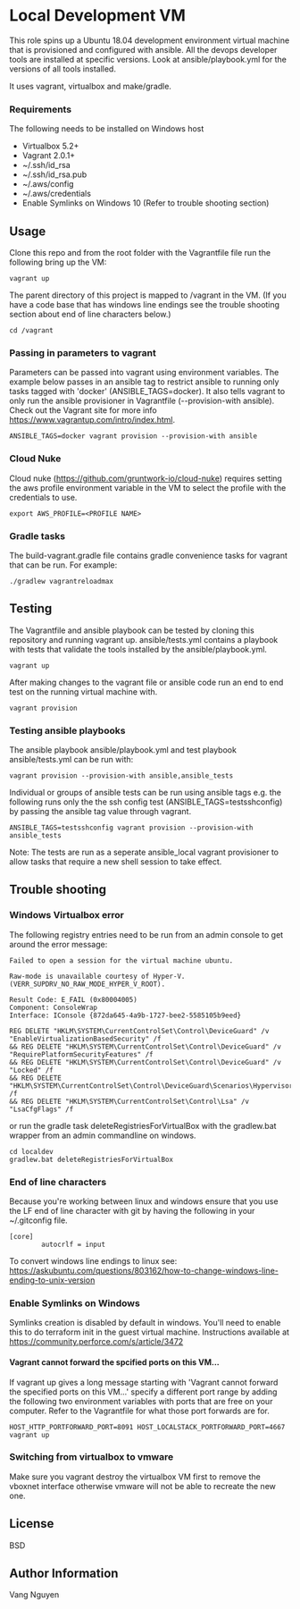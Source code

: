 # Local Development VM

This role spins up a Ubuntu 18.04 development environment virtual machine that is provisioned and configured with 
ansible. All the devops developer tools are installed at specific versions. Look at ansible/playbook.yml for the 
versions of all tools installed.

It uses vagrant, virtualbox and make/gradle. 


### Requirements

The following needs to be installed on Windows host

- Virtualbox 5.2+
- Vagrant 2.0.1+
- ~/.ssh/id_rsa
- ~/.ssh/id_rsa.pub
- ~/.aws/config
- ~/.aws/credentials
- Enable Symlinks on Windows 10 (Refer to trouble shooting section)


## Usage

Clone this repo and from the root folder with the Vagrantfile file run the following bring up the VM:
```
vagrant up
```

The parent directory of this project is mapped to /vagrant in the VM. (If you have a code base that has windows line 
endings see the trouble shooting section about end of line characters below.)
```
cd /vagrant
```

### Passing in parameters to vagrant

Parameters can be passed into vagrant using environment variables. The example below passes in an ansible tag to 
restrict ansible to running only tasks tagged with 'docker' (ANSIBLE_TAGS=docker). It also tells vagrant to only run 
the ansible provisioner in Vagrantfile (--provision-with ansible). Check out the Vagrant site for more info 
https://www.vagrantup.com/intro/index.html.

```
ANSIBLE_TAGS=docker vagrant provision --provision-with ansible
```

### Cloud Nuke

Cloud nuke (https://github.com/gruntwork-io/cloud-nuke) requires setting the aws profile environment variable in the VM 
to select the profile with the credentials to use.
```
export AWS_PROFILE=<PROFILE NAME>
```

### Gradle tasks

The build-vagrant.gradle file contains gradle convenience tasks for vagrant that can be run. For example:
```
./gradlew vagrantreloadmax
```

## Testing

The Vagrantfile and ansible playbook can be tested by cloning this repository and running vagrant up. ansible/tests.yml 
contains a playbook with tests that validate the tools installed by the ansible/playbook.yml.

```
vagrant up
```

After making changes to the vagrant file or ansible code run an end to end test on the running virtual machine with.

```
vagrant provision
```

### Testing ansible playbooks

The ansible playbook ansible/playbook.yml and test playbook ansible/tests.yml can be run with: 

```
vagrant provision --provision-with ansible,ansible_tests
```

Individual or groups of ansible tests can be run using ansible tags e.g. the following runs only the the ssh config test 
(ANSIBLE_TAGS=testsshconfig) by passing the ansible tag value through vagrant. 

```
ANSIBLE_TAGS=testsshconfig vagrant provision --provision-with ansible_tests
```

Note: The tests are run as a seperate ansible_local vagrant provisioner to allow tasks that require a new shell session 
to take effect.

## Trouble shooting

### Windows Virtualbox error
The following registry entries need to be run from an admin console to get around the error message:

```
Failed to open a session for the virtual machine ubuntu.

Raw-mode is unavailable courtesy of Hyper-V. (VERR_SUPDRV_NO_RAW_MODE_HYPER_V_ROOT).

Result Code: E_FAIL (0x80004005)
Component: ConsoleWrap
Interface: IConsole {872da645-4a9b-1727-bee2-5585105b9eed}
```

```
REG DELETE "HKLM\SYSTEM\CurrentControlSet\Control\DeviceGuard" /v "EnableVirtualizationBasedSecurity" /f
&& REG DELETE "HKLM\SYSTEM\CurrentControlSet\Control\DeviceGuard" /v "RequirePlatformSecurityFeatures" /f
&& REG DELETE "HKLM\SYSTEM\CurrentControlSet\Control\DeviceGuard" /v "Locked" /f
&& REG DELETE "HKLM\SYSTEM\CurrentControlSet\Control\DeviceGuard\Scenarios\HypervisorEnforcedCodeIntegrity" /f
&& REG DELETE "HKLM\SYSTEM\CurrentControlSet\Control\Lsa" /v "LsaCfgFlags" /f
```

or run the gradle task deleteRegistriesForVirtualBox with the gradlew.bat wrapper from an admin commandline on windows.

```
cd localdev
gradlew.bat deleteRegistriesForVirtualBox
```

### End of line characters

Because you're working between linux and windows ensure that you use the LF end of line character with git by having the 
following in your ~/.gitconfig file.

```
[core]
        autocrlf = input
```

To convert windows line endings to linux see: https://askubuntu.com/questions/803162/how-to-change-windows-line-ending-to-unix-version

### Enable Symlinks on Windows

Symlinks creation is disabled by default in windows. You'll need to enable this to do terraform init in the guest 
virtual machine. Instructions available at https://community.perforce.com/s/article/3472

#### Vagrant cannot forward the spcified ports on this VM...

If vagrant up gives a long message starting with 'Vagrant cannot forward the specified ports on this VM...' specify a
 different port range by adding the following two environment variables with ports that are free on your computer. 
 Refer to the Vagrantfile for what those port forwards are for.

```
HOST_HTTP_PORTFORWARD_PORT=8091 HOST_LOCALSTACK_PORTFORWARD_PORT=4667 vagrant up
```

### Switching from virtualbox to vmware

Make sure you vagrant destroy the virtualbox VM first to remove the vboxnet interface otherwise vmware will not be able 
to recreate the new one.


License
-------

BSD


Author Information
------------------

Vang Nguyen

